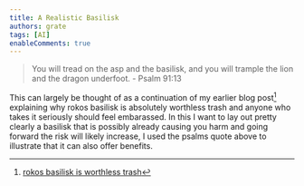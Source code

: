 ```yaml
---
title: A Realistic Basilisk
authors: grate
tags: [AI]
enableComments: true
---
```


> You will tread on the asp and the basilisk, and you will trample the lion and the dragon underfoot. -  Psalm 91:13

<!-- truncate -->

This can largely be thought of as a continuation of my earlier blog post[^1] explaining why rokos basilisk is absolutely worthless trash and anyone who takes it seriously should feel embarassed. In this I want to lay out pretty clearly a basilisk that is possibly already causing you harm and going forward the risk will likely increase, I used the psalms quote above to illustrate that it can also offer benefits.





[^1]: [rokos basilisk is worthless trash](https://bippyboppy.github.io/2024/08/16/rokos-worthless)
